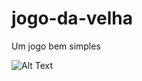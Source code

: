 # jogo-da-velha
Um jogo bem simples

![Alt Text](https://github.com/{Cristuker}/{jogo-da-velha}/tree/{master}/imagens/Screenshot_14.png)

